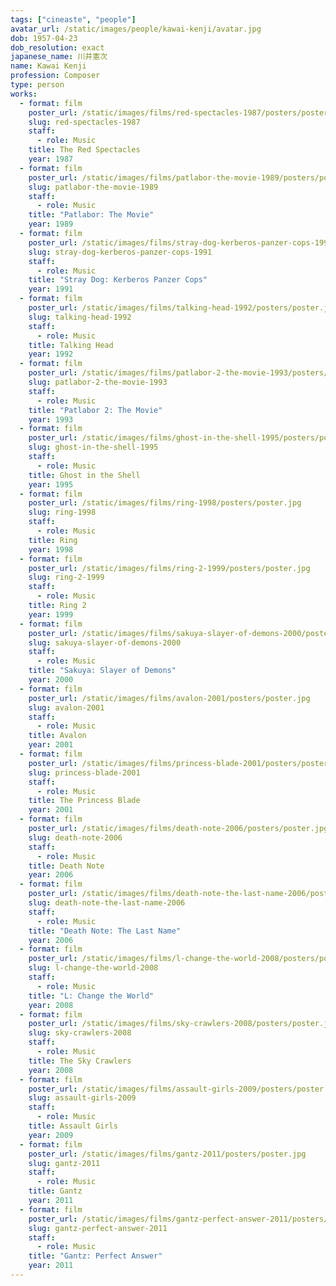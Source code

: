 ```yaml
---
tags: ["cineaste", "people"]
avatar_url: /static/images/people/kawai-kenji/avatar.jpg
dob: 1957-04-23
dob_resolution: exact
japanese_name: 川井憲次
name: Kawai Kenji
profession: Composer
type: person
works:
  - format: film
    poster_url: /static/images/films/red-spectacles-1987/posters/poster.jpg
    slug: red-spectacles-1987
    staff:
      - role: Music
    title: The Red Spectacles
    year: 1987
  - format: film
    poster_url: /static/images/films/patlabor-the-movie-1989/posters/poster.jpg
    slug: patlabor-the-movie-1989
    staff:
      - role: Music
    title: "Patlabor: The Movie"
    year: 1989
  - format: film
    poster_url: /static/images/films/stray-dog-kerberos-panzer-cops-1991/posters/poster.jpg
    slug: stray-dog-kerberos-panzer-cops-1991
    staff:
      - role: Music
    title: "Stray Dog: Kerberos Panzer Cops"
    year: 1991
  - format: film
    poster_url: /static/images/films/talking-head-1992/posters/poster.jpg
    slug: talking-head-1992
    staff:
      - role: Music
    title: Talking Head
    year: 1992
  - format: film
    poster_url: /static/images/films/patlabor-2-the-movie-1993/posters/poster.jpg
    slug: patlabor-2-the-movie-1993
    staff:
      - role: Music
    title: "Patlabor 2: The Movie"
    year: 1993
  - format: film
    poster_url: /static/images/films/ghost-in-the-shell-1995/posters/poster.jpg
    slug: ghost-in-the-shell-1995
    staff:
      - role: Music
    title: Ghost in the Shell
    year: 1995
  - format: film
    poster_url: /static/images/films/ring-1998/posters/poster.jpg
    slug: ring-1998
    staff:
      - role: Music
    title: Ring
    year: 1998
  - format: film
    poster_url: /static/images/films/ring-2-1999/posters/poster.jpg
    slug: ring-2-1999
    staff:
      - role: Music
    title: Ring 2
    year: 1999
  - format: film
    poster_url: /static/images/films/sakuya-slayer-of-demons-2000/posters/poster.jpg
    slug: sakuya-slayer-of-demons-2000
    staff:
      - role: Music
    title: "Sakuya: Slayer of Demons"
    year: 2000
  - format: film
    poster_url: /static/images/films/avalon-2001/posters/poster.jpg
    slug: avalon-2001
    staff:
      - role: Music
    title: Avalon
    year: 2001
  - format: film
    poster_url: /static/images/films/princess-blade-2001/posters/poster.jpg
    slug: princess-blade-2001
    staff:
      - role: Music
    title: The Princess Blade
    year: 2001
  - format: film
    poster_url: /static/images/films/death-note-2006/posters/poster.jpg
    slug: death-note-2006
    staff:
      - role: Music
    title: Death Note
    year: 2006
  - format: film
    poster_url: /static/images/films/death-note-the-last-name-2006/posters/poster.jpg
    slug: death-note-the-last-name-2006
    staff:
      - role: Music
    title: "Death Note: The Last Name"
    year: 2006
  - format: film
    poster_url: /static/images/films/l-change-the-world-2008/posters/poster.jpg
    slug: l-change-the-world-2008
    staff:
      - role: Music
    title: "L: Change the World"
    year: 2008
  - format: film
    poster_url: /static/images/films/sky-crawlers-2008/posters/poster.jpg
    slug: sky-crawlers-2008
    staff:
      - role: Music
    title: The Sky Crawlers
    year: 2008
  - format: film
    poster_url: /static/images/films/assault-girls-2009/posters/poster.jpg
    slug: assault-girls-2009
    staff:
      - role: Music
    title: Assault Girls
    year: 2009
  - format: film
    poster_url: /static/images/films/gantz-2011/posters/poster.jpg
    slug: gantz-2011
    staff:
      - role: Music
    title: Gantz
    year: 2011
  - format: film
    poster_url: /static/images/films/gantz-perfect-answer-2011/posters/poster.jpg
    slug: gantz-perfect-answer-2011
    staff:
      - role: Music
    title: "Gantz: Perfect Answer"
    year: 2011
---
```

